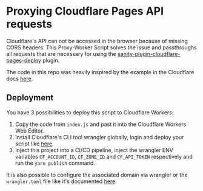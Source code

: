 # Proxying Cloudflare Pages API requests

Cloudflare's API can not be accessed in the browser because of missing CORS headers. This Proxy-Worker Script solves the issue and passthroughs all requests that are necessary for using the [sanity-plugin-cloudflare-pages-deploy](https://github.com/estallio/sanity-plugin-cloudflare-pages-deploy) plugin.

The code in this repo was heavily inspired by the example in the Cloudflare docs [here](https://developers.cloudflare.com/workers/examples/cors-header-proxy).

## Deployment
You have 3 possibilities to deploy this script to Cloudflare Workers:
1. Copy the code from `index.js` and past it into the Cloudflare Workers Web Editor.
2. Install Cloudflare's CLI tool wrangler globally, login and deploy your script like [here](https://developers.cloudflare.com/workers/get-started/guide).
3. Inject this project into a CI/CD pipeline, inject the wrangler ENV variables `CF_ACCOUNT_ID`, `CF_ZONE_ID` and `CF_API_TOKEN` respectively and run the `yarn publish` command.

It is also possible to configure the associated domain via wrangler or the `wrangler.toml` file like it's documented [here](https://developers.cloudflare.com/workers/get-started/guide#optional-configure-for-deploying-to-a-registered-domain).
